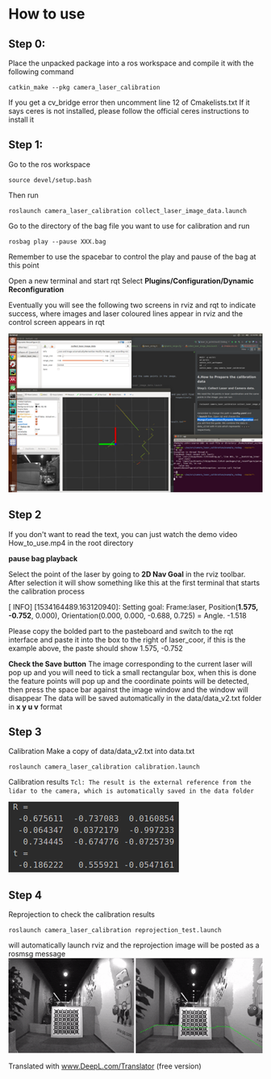 # How to use
## Step 0:
Place the unpacked package into a ros workspace and compile it with the following command

```
catkin_make --pkg camera_laser_calibration
```

If you get a cv_bridge error then uncomment line 12 of Cmakelists.txt
If it says ceres is not installed, please follow the official ceres instructions to install it

## Step 1:
Go to the ros workspace

```
source devel/setup.bash
```

Then run

```
roslaunch camera_laser_calibration collect_laser_image_data.launch
```
Go to the directory of the bag file you want to use for calibration and run
```
rosbag play --pause XXX.bag
```

Remember to use the spacebar to control the play and pause of the bag at this point

Open a new terminal and start rqt
Select **Plugins/Configuration/Dynamic Reconfiguration**

Eventually you will see the following two screens in rviz and rqt to indicate success, where images and laser coloured lines appear in rviz and the control screen appears in rqt

![](how_to_use_imgs/img1.png)

## Step 2

If you don't want to read the text, you can just watch the demo video How_to_use.mp4 in the root directory

**pause bag playback**

Select the point of the laser by going to **2D Nav Goal** in the rviz toolbar. After selection it will show something like this at the first terminal that starts the calibration process


[ INFO] [1534164489.163120940]: Setting goal: Frame:laser, Position(**1.575, -0.752**, 0.000), Orientation(0.000, 0.000, -0.688, 0.725) = Angle. -1.518

Please copy the bolded part to the pasteboard
and switch to the rqt interface and paste it into the box to the right of laser_coor, if this is the example above, the paste should show 1.575, -0.752

**Check the Save button**
The image corresponding to the current laser will pop up and you will need to tick a small rectangular box, when this is done the feature points will pop up and the coordinate points will be detected, then press the space bar against the image window and the window will disappear
The data will be saved automatically in the data/data_v2.txt folder in **x y u v** format


## Step 3
Calibration
Make a copy of data/data_v2.txt into data.txt

```
roslaunch camera_laser_calibration calibration.launch
```

Calibration results
``Tcl: The result is the external reference from the lidar to the camera, which is automatically saved in the data folder ``

![reprojection](results/optimization_result.png)

## Step 4
Reprojection to check the calibration results

```
roslaunch camera_laser_calibration reprojection_test.launch
```
will automatically launch rviz and the reprojection image will be posted as a rosmsg message
![demo0](results/rotation.gif)

Translated with www.DeepL.com/Translator (free version)